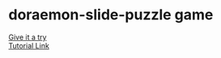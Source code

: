 # doraemon-slide-puzzle game
<div>
<a href="https://nnmai-mabel.github.io/doraemon-slide-puzzle/">Give it a try</a>
</div>
<div>
  <a href="https://www.youtube.com/watch?v=sD3Os4H_EOU&ab_channel=KennyYipCoding">Tutorial Link</a>
</div>
